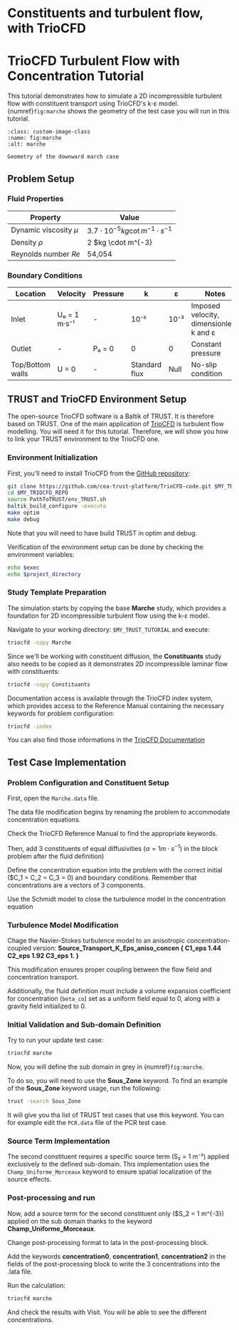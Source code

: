 # Constituents and turbulent flow, with TrioCFD


# TrioCFD Turbulent Flow with Concentration Tutorial

This tutorial demonstrates how to simulate a 2D incompressible turbulent flow with constituent transport using TrioCFD's k-ε model. {numref}`fig:marche` shows the geometry of the test case you will run in this tutorial.

```{figure} FIGURES/marche.png
:class: custom-image-class
:name: fig:marche
:alt: marche

Geometry of the downward march case
```
## Problem Setup

### Fluid Properties

| Property  | Value  |
|----------|--------|
| Dynamic viscosity  $μ$ | $3.7 \cdot 10^{-5} kg \cot m^{-1}·s^{-1}$ |
| Density  $ρ$ | 2 $kg \cdot m^{-3} |
| Reynolds number  $Re$ | 54,054   |


### Boundary Conditions

| Location | Velocity | Pressure | k | ε | Notes |
|----------|----------|----------|---|---|-------|
| Inlet | U₀ = 1 m·s⁻¹ | - | 10⁻² | 10⁻³ | Imposed velocity, dimensionless k and ε |
| Outlet | - | P₀ = 0 | 0 | 0 | Constant pressure |
| Top/Bottom walls | U = 0 | - | Standard flux | Null | No-slip condition |

## TRUST and TrioCFD Environment Setup

The open-source TrioCFD software is a Baltik of TRUST. It is therefore based on TRUST. One of the main application of [TrioCFD](https://triocfd.cea.fr/) is turbulent flow modelling. You will need it for this tutorial. Therefore, we will show you how to link your TRUST environment to the TrioCFD one.

### Environment Initialization

First, you'll need to install TrioCFD from the [GitHub repository](https://github.com/cea-trust-platform/TrioCFD-code):

```bash
git clone https://github.com/cea-trust-platform/TrioCFD-code.git $MY_TRIOCFD_REPO
cd $MY_TRIOCFD_REPO
source PathToTRUST/env_TRUST.sh
baltik_build_configure -execute
make optim
make debug 
```
Note that you will need to have build TRUST in optim and debug.

Verification of the environment setup can be done by checking the environment variables:
```bash
echo $exec
echo $project_directory
```

### Study Template Preparation

The simulation starts by copying the base **Marche** study, which provides a foundation for 2D incompressible turbulent flow using the k-ε model. 

Navigate to your working directory: `$MY_TRUST_TUTORIAL` and execute:

```bash
triocfd -copy Marche
```

Since we'll be working with constituent diffusion, the **Constituants** study also needs to be copied as it demonstrates 2D incompressible laminar flow with constituents:

```bash
triocfd -copy Constituants
```

Documentation access is available through the TrioCFD index system, which provides access to the Reference Manual containing the necessary keywords for problem configuration:

```bash
triocfd -index
```

You can also find those informations in the [TrioCFD Documentation](https://triocfd-documentation.readthedocs.io/en/latest/)

## Test Case Implementation

### Problem Configuration and Constituent Setup

First, open the `Marche.data` file. 

The data file modification begins by renaming the problem to accommodate concentration equations. 

Check the TrioCFD Reference Manual to find the appropriate keywords. 

Then, add 3 constituents of equal diffusivities ($\alpha = 1 m \cdot s ^{-1}$) in the block problem after the fluid definition)

Define the concentration equation into the problem with the correct initial ($C_1 = C_2 = C_3 = 0) and boundary conditions.
Remember that concentrations are a vectors of 3 components.

Use the Schmidt model to close the turbulence model in the concentration equation

### Turbulence Model Modification

Chage the Navier-Stokes turbulence model to an anisotropic concentration-coupled version: **Source_Transport_K_Eps_aniso_concen { C1_eps 1.44 C2_eps 1.92 C3_eps 1. }**


This modification ensures proper coupling between the flow field and concentration transport. 

Additionally, the fluid definition must include a volume expansion coefficient for concentration (`beta_co`) set as a uniform field equal to 0, along with a gravity field initialized to 0.

### Initial Validation and Sub-domain Definition

Try to run your update test case:
```bash
triocfd marche
```

Now, you will define the sub domain in grey in {numref}`fig:marche`. 

To do so, you will need to use the **Sous_Zone** keyword. To find an example of the **Sous_Zone** keyword usage, run the following:
```bash
trust -search Sous_Zone
```
It will give you tha list of TRUST test cases that use this keyword. You can for example edit the `PCR.data` file of the PCR test case.  

### Source Term Implementation


The second constituent requires a specific source term (S₂ = 1 m⁻³) applied exclusively to the defined sub-domain. This implementation uses the `Champ_Uniforme_Morceaux` keyword to ensure spatial localization of the source effects.

### Post-processing and run

Now, add a source term for the second constituent only ($S_2 = 1 m^{-3}) applied on the sub domain thanks to the keyword **Champ_Uniforme_Morceaux**.

Change post-processing format to lata in the post-processing block.

Add the keywords **concentration0**, **concentration1**, **concentration2** in the fields of the post-processing block to write the 3 concentrations into the .lata file.

Run the calculation:
```bash
triocfd marche
```

And check the results with Visit. You will be able to see the different concentrations.